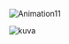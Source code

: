 ![Animation11](https://user-images.githubusercontent.com/85515813/140655686-3b5812f7-f7d9-4d3e-83b2-9d982571e070.gif)

![kuva](https://user-images.githubusercontent.com/85515813/142288497-c508af74-9f46-46b6-a3e4-fbc971c977a2.png)
